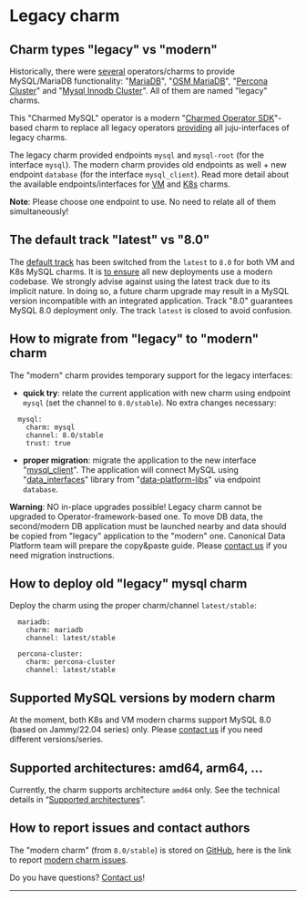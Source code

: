 
# Legacy charm

## Charm types "legacy" vs "modern"

Historically, there were  [several](https://juju.is/docs/sdk/charm-taxonomy#charm-types-by-generation) operators/charms to provide MySQL/MariaDB functionality: "[MariaDB](https://charmhub.io/mariadb)", "[OSM MariaDB](https://charmhub.io/charmed-osm-mariadb-k8s)", "[Percona Cluster](https://charmhub.io/percona-cluster)" and "[Mysql Innodb Cluster](https://charmhub.io/mysql-innodb-cluster)". All of them are named "legacy" charms.

This "Charmed MySQL" operator is a modern "[Charmed Operator SDK](https://juju.is/docs/sdk)"-based charm to replace all legacy operators [providing](/) all juju-interfaces of legacy charms.

The legacy charm provided endpoints `mysql` and `mysql-root` (for the interface `mysql`). The modern charm provides old endpoints as well + new endpoint `database` (for the interface `mysql_client`). Read more detail about the available endpoints/interfaces for [VM](https://charmhub.io/mysql/docs/e-interfaces) and [K8s](https://charmhub.io/mysql-k8s/docs/e-interfaces) charms.

**Note**: Please choose one endpoint to use. No need to relate all of them simultaneously!

## The default track "latest" vs "8.0"

The [default track](https://docs.openstack.org/charm-guide/yoga/project/charm-delivery.html) has been switched from the `latest` to `8.0` for both VM and K8s MySQL charms. It is [to ensure](https://discourse.charmhub.io/t/request-switch-default-track-latest-8-0-for-charms-mysql-and-mysql-k8s/9977) all new deployments use a modern codebase. We strongly advise against using the latest track due to its implicit nature. In doing so, a future charm upgrade may result in a MySQL version incompatible with an integrated application. Track "8.0" guarantees MySQL 8.0 deployment only. The track `latest` is closed to avoid confusion.

## How to migrate from "legacy" to "modern" charm

The "modern" charm provides temporary support for the legacy interfaces:

* **quick try**: relate the current application with new charm using endpoint `mysql` (set the channel to `8.0/stable`). No extra changes necessary:

```
  mysql:
    charm: mysql
    channel: 8.0/stable
    trust: true
```

* **proper migration**: migrate the application to the new interface "[mysql_client](https://github.com/canonical/charm-relation-interfaces)". The application will connect MySQL using "[data_interfaces](https://charmhub.io/data-platform-libs/libraries/data_interfaces)" library from "[data-platform-libs](https://github.com/canonical/data-platform-libs/)" via endpoint `database`.

**Warning**: NO in-place upgrades possible! Legacy charm cannot be upgraded to Operator-framework-based one. To move DB data, the second/modern DB application must be launched nearby and data should be copied from "legacy" application to the "modern" one. Canonical Data Platform team will prepare the copy&paste guide. Please [contact us](https://chat.charmhub.io/charmhub/channels/data-platform) if you need migration instructions.

## How to deploy old "legacy" mysql charm

Deploy the charm using the proper charm/channel `latest/stable`:

```
  mariadb:
    charm: mariadb
    channel: latest/stable

  percona-cluster:
    charm: percona-cluster
    channel: latest/stable
```

## Supported MySQL versions by modern charm

At the moment, both K8s and VM modern charms support MySQL 8.0 (based on Jammy/22.04 series) only.
Please [contact us](https://chat.charmhub.io/charmhub/channels/data-platform) if you need different versions/series.

## Supported architectures: amd64, arm64, ...

Currently, the charm supports architecture `amd64` only. See the technical details in “[Supported architectures](/reference/system-requirements)”.

## How to report issues and contact authors

The "modern charm" (from `8.0/stable`) is stored on [GitHub](https://github.com/canonical/mysql-operator), here is the link to report [modern charm issues](https://github.com/canonical/mysql-operator/issues/new/choose).

Do you have questions? [Contact us](https://chat.charmhub.io/charmhub/channels/data-platform)!

-------------------------

